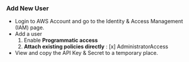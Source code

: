 ### Add New User
- Login to AWS Account and go to the Identity & Access Management (IAM) page.
- Add a user
  1. Enable **Programmatic access**
  2. **Attach existing policies directly** : [x] AdministratorAccess
- View and copy the API Key & Secret to a temporary place.
